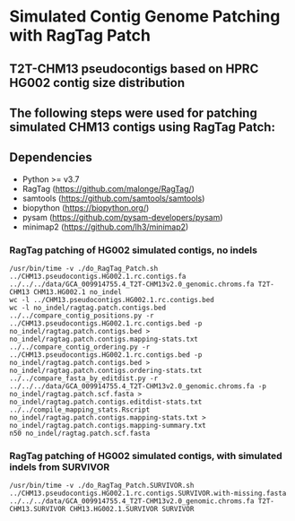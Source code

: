 # Simulated Contig Genome Patching with RagTag Patch
## T2T-CHM13 pseudocontigs based on HPRC HG002 contig size distribution
## The following steps were used for patching simulated CHM13 contigs using RagTag Patch:

## Dependencies
* Python >= v3.7
* RagTag (https://github.com/malonge/RagTag/)
* samtools (https://github.com/samtools/samtools)
* biopython (https://biopython.org/)
* pysam (https://github.com/pysam-developers/pysam)
* minimap2 (https://github.com/lh3/minimap2)

### RagTag patching of HG002 simulated contigs, no indels
```
/usr/bin/time -v ./do_RagTag_Patch.sh ../CHM13.pseudocontigs.HG002.1.rc.contigs.fa ../../../data/GCA_009914755.4_T2T-CHM13v2.0_genomic.chroms.fa T2T-CHM13 CHM13.HG002.1 no_indel
wc -l ../CHM13.pseudocontigs.HG002.1.rc.contigs.bed
wc -l no_indel/ragtag.patch.contigs.bed
../../compare_contig_positions.py -r ../CHM13.pseudocontigs.HG002.1.rc.contigs.bed -p no_indel/ragtag.patch.contigs.bed > no_indel/ragtag.patch.contigs.mapping-stats.txt
../../compare_contig_ordering.py -r ../CHM13.pseudocontigs.HG002.1.rc.contigs.bed -p no_indel/ragtag.patch.contigs.bed > no_indel/ragtag.patch.contigs.ordering-stats.txt
../../compare_fasta_by_editdist.py -r ../../../data/GCA_009914755.4_T2T-CHM13v2.0_genomic.chroms.fa -p no_indel/ragtag.patch.scf.fasta > no_indel/ragtag.patch.contigs.editdist-stats.txt
../../compile_mapping_stats.Rscript no_indel/ragtag.patch.contigs.mapping-stats.txt > no_indel/ragtag.patch.contigs.mapping-summary.txt
n50 no_indel/ragtag.patch.scf.fasta
```

### RagTag patching of HG002 simulated contigs, with simulated indels from SURVIVOR
```
/usr/bin/time -v ./do_RagTag_Patch.SURVIVOR.sh ../CHM13.pseudocontigs.HG002.1.rc.contigs.SURVIVOR.with-missing.fasta ../../../data/GCA_009914755.4_T2T-CHM13v2.0_genomic.chroms.fa T2T-CHM13.SURVIVOR CHM13.HG002.1.SURVIVOR SURVIVOR
```
